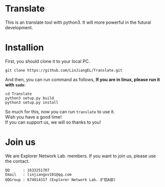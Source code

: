 # Translate
This is an translate tool with python3. It will more powerful in the futural development.  

# Installion
First, you should clone it to your local PC.  
```
git clone https://github.com/LinJiangEL/Translate.git
```
And then, you can run command as follows, **If you are in linux, please run it with `sudo`**:
```
cd Translate
python3 setup.py build
python3 setup.py install
```
So much for this, now you can run `translate` to use it.  
Wish you have a good time!  
If you can support us, we will so thanks to you!  
  
# Join us
We are Explorer Network Lab. members. If you want to join us, please use the contact.  
```
QQ      : 1633251707
Email   : linjiangxv101@qq.com
QQGroup : 674914317 (Explorer Network Lab. 扩招A部)
```
